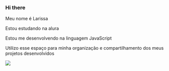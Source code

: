 ### Hi there
Meu nome é Larissa 



Estou estudando na alura



Estou me desenvolvendo na linguagem JavaScript



Utilizo esse espaço para minha organização e compartilhamento dos meus projetos desenvolvidos

![](https://media1.tenor.com/m/jNGGYr4g4xAAAAAC/benedict-cumberbatch-dr-strange.gif)
